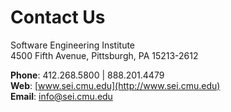 
# Contact Us

Software Engineering Institute  
4500 Fifth Avenue, Pittsburgh, PA 15213-2612

**Phone**: 412.268.5800 | 888.201.4479  
**Web**: [www.sei.cmu.edu](http://www.sei.cmu.edu)  
**Email**: info@sei.cmu.edu
